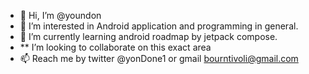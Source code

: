 - 👋 Hi, I’m @youndon
- 👀 I’m interested in Android application and programming in general.
- 🌱 I’m currently learning android roadmap by jetpack compose.
- ** I’m looking to collaborate on this exact area
- 📫 Reach me by twitter @yonDone1 or gmail bourntivoli@gmail.com

<!---
youndon/youndon is a ✨ special ✨ repository because its `README.md` (this file) appears on your GitHub profile.
You can click the Preview link to take a look at your changes.
--->
